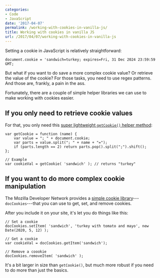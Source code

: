 ```yaml
---
categories:
- Code
- JavaScript
date: '2017-04-07'
permalink: /working-with-cookies-in-vanilla-js/
title: Working with cookies in vanilla JS
url: /2017/04/07/working-with-cookies-in-vanilla-js
---
```


Setting a cookie in JavaScript is relatively straightforward:

```lang-javascript
document.cookie = 'sandwich=turkey; expires=Fri, 31 Dec 2024 23:59:59 GMT;
```

But what if you want to do save a more complex cookie value? Or retrieve the value of the cookie? For those tasks, you need to use regex patterns. And those are, frankly, a pain in the ass.

Fortunately, there are a couple of simple helper libraries we can use to make working with cookies easier.

## If you only need to retrieve cookie values

For that, you only need this [super lightweight `getCookie()` helper method](https://gist.github.com/wpsmith/6cf23551dd140fb72ae7):

```lang-javascript
var getCookie = function (name) {
	var value = "; " + document.cookie;
	var parts = value.split("; " + name + "=");
	if (parts.length == 2) return parts.pop().split(";").shift();
};

// Example
var cookieVal = getCookie( 'sandwich' ); // returns "turkey"
```

## If you want to do more complex cookie manipulation

The Mozilla Developer Network provides a [simple cookie library](https://developer.mozilla.org/en-US/docs/Web/API/Document/cookie/Simple_document.cookie_framework)---`docCookies`---that you can use to get, set, and remove cookies.

After you include it on your site, it's let you do things like this:

```lang-javascript
// Set a cookie
docCookies.setItem( 'sandwich', 'turkey with tomato and mayo', new Date(2020, 5, 12) );

// Get a cookie
var cookieVal = docCookies.getItem('sandwich');

// Remove a coookie
docCookies.removeItem( 'sandwich' );
```

It's a bit larger in size than `getCookie()`, but much more robust if you need to do more than just the basics.